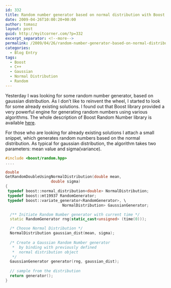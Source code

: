 ```yaml
---
id: 332
title: Random number generator based on normal distribution with Boost
date: 2009-04-26T10:00:20+00:00
author: tomasz
layout: post
guid: http://myitcorner.com/?p=332
excerpt_separator: <!--more-->
permalink: /2009/04/26/random-number-generator-based-on-normal-distribution-with-boost/
categories:
  - Blog Entry
tags:
  - Boost
  - C++
  - Gaussian
  - Normal Distribution
  - Random
---
```

Yesterday I was looking for some random number generator, based on gaussian distribution. As I don&#8217;t like to reinvent the wheel, I started to look for some already existing solutions. I found out that Boost library provided a very powerful engine for generating random numbers using various algorithms. The whole description of Boost Random Number library is available [here](http://www.boost.org/doc/libs/1_38_0/libs/random/index.html).

<!--more-->

For those who are looking for already existing solutions I attach a small snippet, which generates random numbers based on the normal distribution. As typical for gaussian distribution, the algorithm takes two parameters: mean value and sigma(variance).

```cpp
#include <boost/random.hpp> 
....

double 
GetRandomDoubleUsingNormalDistribution(double mean,
                    double sigma)
{
 typedef boost::normal_distribution<double> NormalDistribution;
 typedef boost::mt19937 RandomGenerator;
 typedef boost::variate_generator<RandomGenerator>, \
                         NormalDistribution> GaussianGenerator;

  /** Initiate Random Number generator with current time */
  static RandomGenerator rng(static_cast<unsigned> (time(0)));

  /* Choose Normal Distribution */
  NormalDistribution gaussian_dist(mean, sigma);
 
  /* Create a Gaussian Random Number generator
   *  by binding with previously defined
   *  normal distribution object
   */
  GaussianGenerator generator(rng, gaussian_dist);
 
  // sample from the distribution
  return generator();
}
```